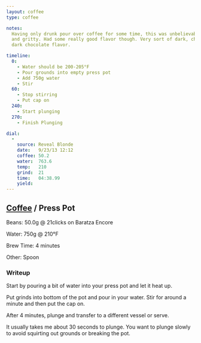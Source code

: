 ```yaml
---
layout: coffee
type: coffee

notes:
  Having only drunk pour over coffee for some time, this was unbelievably thick
  and gritty. Had some really good flavor though. Very sort of dark, charcoal,
  dark chocolate flavor.

timeline:
  0:
    - Water should be 200-205°F
    - Pour grounds into empty press pot
    - Add 750g water
    - Stir
  60:
    - Stop stirring
    - Put cap on
  240:
    - Start plunging
  270:
    - Finish Plunging

dial:
  -
    source: Reveal Blonde
    date:   9/23/13 12:12
    coffee: 50.2
    water:  763.6
    temp:   210
    grind:  21
    time:   04:38.99
    yield:
---
```


## [Coffee](.) / Press Pot ##

Beans: 50.0g @ 21clicks on Baratza Encore

Water: 750g @ 210°F

Brew Time: 4 minutes

Other: Spoon

### Writeup ###

Start by pouring a bit of water into your press pot and let it heat up.

Put grinds into bottom of the pot and pour in your water. Stir for around
a minute and then put the cap on.

After 4 minutes, plunge and transfer to a different vessel or serve.

It usually takes me about 30 seconds to plunge. You want to plunge slowly to
avoid squirting out grounds or breaking the pot.
